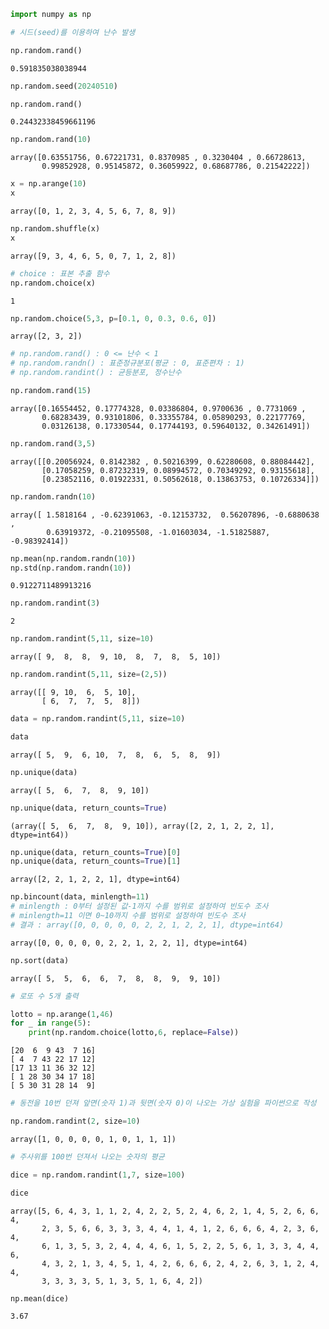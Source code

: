 ```python
import numpy as np
```


```python
# 시드(seed)를 이용하여 난수 발생
```


```python
np.random.rand()
```




    0.591835038038944




```python
np.random.seed(20240510)
```


```python
np.random.rand()
```




    0.24432338459661196




```python
np.random.rand(10)
```




    array([0.63551756, 0.67221731, 0.8370985 , 0.3230404 , 0.66728613,
           0.99852928, 0.95145872, 0.36059922, 0.68687786, 0.21542222])




```python
x = np.arange(10)
x
```




    array([0, 1, 2, 3, 4, 5, 6, 7, 8, 9])




```python
np.random.shuffle(x)
x
```




    array([9, 3, 4, 6, 5, 0, 7, 1, 2, 8])




```python
# choice : 표본 추출 함수
np.random.choice(x)
```




    1




```python
np.random.choice(5,3, p=[0.1, 0, 0.3, 0.6, 0])
```




    array([2, 3, 2])




```python
# np.random.rand() : 0 <= 난수 < 1
# np.random.randn() : 표준정규분포(평균 : 0, 표준편차 : 1)
# np.random.randint() : 균등분포, 정수난수
```


```python
np.random.rand(15)
```




    array([0.16554452, 0.17774328, 0.03386804, 0.9700636 , 0.7731069 ,
           0.68283439, 0.93101806, 0.33355784, 0.05890293, 0.22177769,
           0.03126138, 0.17330544, 0.17744193, 0.59640132, 0.34261491])




```python
np.random.rand(3,5)
```




    array([[0.20056924, 0.8142382 , 0.50216399, 0.62280608, 0.88084442],
           [0.17058259, 0.87232319, 0.08994572, 0.70349292, 0.93155618],
           [0.23852116, 0.01922331, 0.50562618, 0.13863753, 0.10726334]])




```python
np.random.randn(10)
```




    array([ 1.5818164 , -0.62391063, -0.12153732,  0.56207896, -0.6880638 ,
            0.63919372, -0.21095508, -1.01603034, -1.51825887, -0.98392414])




```python
np.mean(np.random.randn(10))
np.std(np.random.randn(10))
```




    0.9122711489913216




```python
np.random.randint(3)
```




    2




```python
np.random.randint(5,11, size=10)
```




    array([ 9,  8,  8,  9, 10,  8,  7,  8,  5, 10])




```python
np.random.randint(5,11, size=(2,5))
```




    array([[ 9, 10,  6,  5, 10],
           [ 6,  7,  7,  5,  8]])




```python
data = np.random.randint(5,11, size=10)
```


```python
data
```




    array([ 5,  9,  6, 10,  7,  8,  6,  5,  8,  9])




```python
np.unique(data)
```




    array([ 5,  6,  7,  8,  9, 10])




```python
np.unique(data, return_counts=True)
```




    (array([ 5,  6,  7,  8,  9, 10]), array([2, 2, 1, 2, 2, 1], dtype=int64))




```python
np.unique(data, return_counts=True)[0]
np.unique(data, return_counts=True)[1]
```




    array([2, 2, 1, 2, 2, 1], dtype=int64)




```python
np.bincount(data, minlength=11) 
# minlength : 0부터 설정된 값-1까지 수를 범위로 설정하여 빈도수 조사
# minlength=11 이면 0~10까지 수를 범위로 설정하여 빈도수 조사
# 결과 : array([0, 0, 0, 0, 0, 2, 2, 1, 2, 2, 1], dtype=int64)
```




    array([0, 0, 0, 0, 0, 2, 2, 1, 2, 2, 1], dtype=int64)




```python
np.sort(data)
```




    array([ 5,  5,  6,  6,  7,  8,  8,  9,  9, 10])




```python
# 로또 수 5개 출력
```


```python
lotto = np.arange(1,46)
for _ in range(5):
    print(np.random.choice(lotto,6, replace=False))
```

    [20  6  9 43  7 16]
    [ 4  7 43 22 17 12]
    [17 13 11 36 32 12]
    [ 1 28 30 34 17 18]
    [ 5 30 31 28 14  9]
    


```python
# 동전을 10번 던져 앞면(숫자 1)과 뒷면(숫자 0)이 나오는 가상 실험을 파이썬으로 작성
```


```python
np.random.randint(2, size=10)
```




    array([1, 0, 0, 0, 0, 1, 0, 1, 1, 1])




```python
# 주사위를 100번 던져서 나오는 숫자의 평균
```


```python
dice = np.random.randint(1,7, size=100)
```


```python
dice
```




    array([5, 6, 4, 3, 1, 1, 2, 4, 2, 2, 5, 2, 4, 6, 2, 1, 4, 5, 2, 6, 6, 4,
           2, 3, 5, 6, 6, 3, 3, 3, 4, 4, 1, 4, 1, 2, 6, 6, 6, 4, 2, 3, 6, 4,
           6, 1, 3, 5, 3, 2, 4, 4, 4, 6, 1, 5, 2, 2, 5, 6, 1, 3, 3, 4, 4, 6,
           4, 3, 2, 1, 3, 4, 5, 1, 4, 2, 6, 6, 6, 2, 4, 2, 6, 3, 1, 2, 4, 4,
           3, 3, 3, 3, 5, 1, 3, 5, 1, 6, 4, 2])




```python
np.mean(dice)
```




    3.67




```python

```
